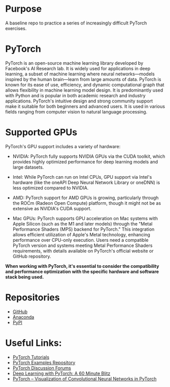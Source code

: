 # Purpose
A baseline repo to practice a series of increasingly difficult PyTorch exercises.

# PyTorch
PyTorch is an open-source machine learning library developed by Facebook's AI Research lab. It is widely used for applications in deep learning, a subset of machine learning where neural networks—models inspired by the human brain—learn from large amounts of data. PyTorch is known for its ease of use, efficiency, and dynamic computational graph that allows flexibility in machine learning model design. It is predominantly used with Python and is popular in both academic research and industry applications. PyTorch's intuitive design and strong community support make it suitable for both beginners and advanced users. It is used in various fields ranging from computer vision to natural language processing.

# Supported GPUs
PyTorch's GPU support includes a variety of hardware:

  * NVIDIA: PyTorch fully supports NVIDIA GPUs via the CUDA toolkit, which provides highly optimized performance for deep learning models and large datasets.

  * Intel: While PyTorch can run on Intel CPUs, GPU support via Intel's hardware (like the oneAPI Deep Neural Network Library or oneDNN) is less optimized compared to NVIDIA.

  * AMD: PyTorch support for AMD GPUs is growing, particularly through the ROCm (Radeon Open Compute) platform, though it might not be as extensive as NVIDIA's CUDA support.

  * Mac GPUs: PyTorch supports GPU acceleration on Mac systems with Apple Silicon (such as the M1 and later models) through the "Metal Performance Shaders (MPS) backend for PyTorch." This integration allows efficient utilization of Apple's Metal technology, enhancing performance over CPU-only execution. Users need a compatible PyTorch version and systems meeting Metal Performance Shaders requirements, with details available on PyTorch's official website or GitHub repository.

**When working with PyTorch, it's essential to consider the compatibility and performance optimization with the specific hardware and software stack being used.**

# Repositories
  * [GitHub](https://github.com/pytorch/pytorch)
  * [Anaconda](https://anaconda.org/pytorch/pytorch)
  * [PyPI](https://pypi.org/project/torch/)

# Useful Links:
  * [PyTorch Tutorials](https://pytorch.org/)
  * [PyTorch Examples Repository](https://github.com/pytorch/examples)
  * [PyTorch Discussion Forums](https://discuss.pytorch.org/)
  * [Deep Learning with PyTorch: A 60 Minute Blitz](https://pytorch.org/tutorials/beginner/deep_learning_60min_blitz.html)
  * [PyTorch – Visualization of Convolutional Neural Networks in PyTorch](https://datahacker.rs/028-visualization-and-understanding-of-convolutional-neural-networks-in-pytorch/)
